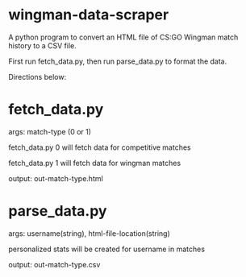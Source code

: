 # wingman-data-scraper
A python program to convert an HTML file of CS:GO Wingman match history to a CSV file.

First run fetch_data.py, then run parse_data.py to format the data.

Directions below:

# fetch_data.py
  args: match-type (0 or 1)
  
  fetch_data.py 0 will fetch data for competitive matches
  
  fetch_data.py 1 will fetch data for wingman matches
  
  output: out-match-type.html
  
 # parse_data.py
 args: username(string), html-file-location(string)
 
 personalized stats will be created for username in matches
 
 output: out-match-type.csv
